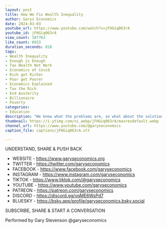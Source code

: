 ```yaml
---
layout: post
title: How We Fix Wealth Inequality
author: Garys Economics
date: 2024-03-03
youtube_url: https://www.youtube.com/watch?v=jFHGiq063rA
youtube_id: jFHGiq063rA
view_count: 107763
like_count: 6933
duration_seconds: 818
tags:
- Wealth Inequality
- Enough is Enough
- Tax Wealth Not Work
- Economics of Covid
- Rich get Richer
- Poor get Poorer
- Economics Explained
- Tax the Rich
- End Austerity
- Billionaire
- Poverty
categories:
- Education
description: "We know what the problems are, so what about the solutions?"
thumbnail: https://i.ytimg.com/vi_webp/jFHGiq063rA/maxresdefault.webp
channel_url: https://www.youtube.com/@garyseconomics
caption_file: captions/jFHGiq063rA.vtt

---
```


UNDERSTAND, SHARE & PUSH BACK

- WEBSITE - https://www.garyseconomics.org
- TWITTER  - https://twitter.com/garyseconomics
- FACEBOOK - https://www.facebook.com/garyseconomics
- INSTAGRAM  - https://www.instagram.com/garyseconomics
- TIKTOK - https://www.tiktok.com/@garyseconomics
- YOUTUBE -  https://www.youtube.com/garyseconomics
- PATREON - https://patreon.com/garyseconomics
- DISCORD - https://discord.gg/vqME6WsPd7
- BLUESKY - https://bsky.app/profile/garyseconomics.bsky.social

SUBSCRIBE, SHARE & START A CONVERSATION

Performed by Gary Stevenson
@garyseconomics
